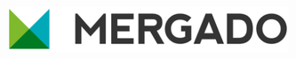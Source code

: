 <img alt="Mergado.cz" src="/static/img/logos/mergado.png" title="Mergado.cz" style="
    padding-top: 30px;
">